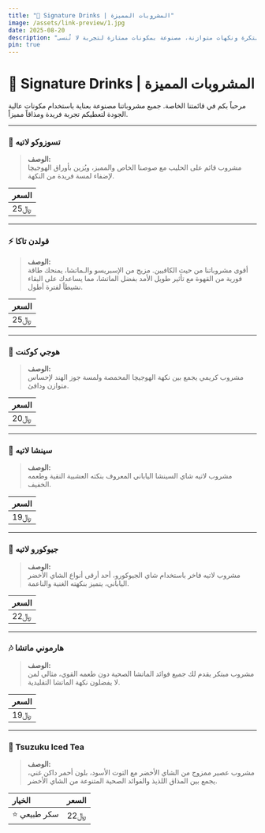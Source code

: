 ```yaml
---
title: "🥤 Signature Drinks | المشروبات المميزة"
image: /assets/link-preview/1.jpg
date: 2025-08-20
description: "استكشف مشروبات توقيعنا بتوليفات مبتكرة ونكهات متوازنة، مصنوعة بمكونات ممتازة لتجربة لا تُنسى."
pin: true
---
```


# 🥤 Signature Drinks | المشروبات المميزة

مرحباً بكم في قائمتنا الخاصة. جميع مشروباتنا مصنوعة بعناية باستخدام مكونات عالية الجودة لتعطيكم تجربة فريدة ومذاقاً مميزاً.

---

### 🥛 تسوزوكو لاتيه


> **الوصف:**  
مشروب قائم على الحليب مع صوصنا الخاص والمميز، ويُزين بأوراق الهوجيچا لإضفاء لمسة فريدة من النكهة.

| **السعر** |
|------------|
| 25﷼ |

---

### ⚡ قولدن تاكا


> **الوصف:**  
أقوى مشروباتنا من حيث الكافيين. مزيج من الإسبريسو والـماتشا، يمنحك طاقة فورية من القهوة مع تأثير طويل الأمد بفضل الماتشا، مما يساعدك على البقاء نشيطاً لفترة أطول.

| **السعر** |
|------------|
| 25﷼ |

---

### 🍵 هوجي كوكنت


> **الوصف:**  
مشروب كريمي يجمع بين نكهة الهوجيچا المحمصة ولمسة جوز الهند لإحساس متوازن ودافئ.

| **السعر** |
|------------|
| 20﷼ |

---

### 🍃 سينشا لاتيه


> **الوصف:**  
مشروب لاتيه شاي السينشا الياباني المعروف بنكته العشبية النقية وطعمه الخفيف.

| **السعر** |
|------------|
| 19﷼ |

---

### 🌱 جيوكورو لاتيه


> **الوصف:**  
مشروب لاتيه فاخر باستخدام شاي الجيوكورو، أحد أرقى أنواع الشاي الأخضر الياباني، يتميز بنكهته الغنية والناعمة.

| **السعر** |
|------------|
| 22﷼ |

---

### 🎶 هارموني ماتشا


> **الوصف:**  
مشروب مبتكر يقدم لك جميع فوائد الماتشا الصحية دون طعمه القوي، مثالي لمن لا يفضلون نكهة الماتشا التقليدية.

| **السعر** |
|------------|
| 19﷼ |

---

### 🥤 Tsuzuku Iced Tea


> **الوصف:**  
مشروب عصير ممزوج من الشاي الأخضر مع التوت الأسود، بلون أحمر داكن غني، يجمع بين المذاق اللذيذ والفوائد الصحية المتنوعة من الشاي الأخضر.

| **الخيار** | **السعر** |
|:-----------|:---------:|
| ⭐ سكر طبيعي | 22﷼ |
